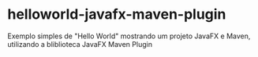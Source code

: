 # helloworld-javafx-maven-plugin
Exemplo simples de "Hello World" mostrando um projeto JavaFX e Maven, utilizando a bliblioteca JavaFX Maven Plugin
